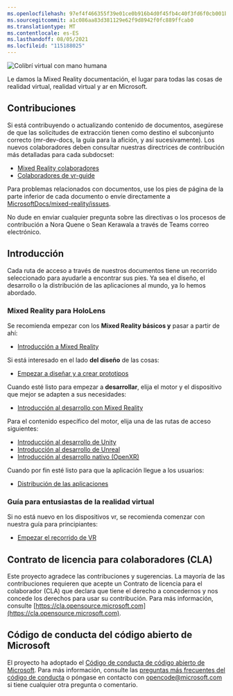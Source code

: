 ```yaml
---
ms.openlocfilehash: 97ef4f466355f39e01ce0b916b4d0f45fb4c40f3fd6f0cb001b1bcccb35740eb
ms.sourcegitcommit: a1c086aa83d381129e62f9d8942f0fc889ffcab0
ms.translationtype: MT
ms.contentlocale: es-ES
ms.lasthandoff: 08/05/2021
ms.locfileid: "115188025"
---
```

![Colibrí virtual con mano humana](mixed-reality-docs/mr-dev-docs/discover/images/01_MixedReality.png)

Le damos la Mixed Reality documentación, el lugar para todas las cosas de realidad virtual, realidad virtual y ar en Microsoft.

## <a name="contributing"></a>Contribuciones

Si está contribuyendo o actualizando contenido de documentos, asegúrese de que las solicitudes de extracción tienen como destino el subconjunto correcto (mr-dev-docs, la guía para la afición, y así sucesivamente). Los nuevos colaboradores deben consultar nuestras directrices de contribución más detalladas para cada subdocset:

* [Mixed Reality colaboradores](mixed-reality-docs/mr-dev-docs/CONTRIBUTING.md)
* [Colaboradores de vr-guide](enthusiast-guide/CONTRIBUTING.md)

Para problemas relacionados con documentos, use los pies de página de la parte inferior de cada documento o envíe directamente a [MicrosoftDocs/mixed-reality/issues](https://github.com/MicrosoftDocs/mixed-reality/issues).

No dude en enviar cualquier pregunta sobre las directivas o los procesos de contribución a Nora Quene o Sean Kerawala a través de Teams correo electrónico. 

## <a name="getting-started"></a>Introducción 

Cada ruta de acceso a través de nuestros documentos tiene un recorrido seleccionado para ayudarle a encontrar sus pies. Ya sea el diseño, el desarrollo o la distribución de las aplicaciones al mundo, ya lo hemos abordado. 

### <a name="mixed-reality-for-hololens"></a>Mixed Reality para HoloLens

Se recomienda empezar con los **Mixed Reality básicos y** pasar a partir de ahí:

* [Introducción a Mixed Reality](mixed-reality-docs/mr-dev-docs/discover/get-started-with-mr.md)

Si está interesado en el lado **del diseño** de las cosas:

* [Empezar a diseñar y a crear prototipos](mixed-reality-docs/mr-dev-docs/design/design.md)

Cuando esté listo para empezar a **desarrollar**, elija el motor y el dispositivo que mejor se adapten a sus necesidades:

* [Introducción al desarrollo con Mixed Reality](mixed-reality-docs/mr-dev-docs/develop/development.md)

Para el contenido específico del motor, elija una de las rutas de acceso siguientes:

* [Introducción al desarrollo de Unity](mixed-reality-docs/mr-dev-docs/develop/unity/unity-development-overview.md)
* [Introducción al desarrollo de Unreal](mixed-reality-docs/mr-dev-docs/develop/unreal/unreal-development-overview.md)
* [Introducción al desarrollo nativo (OpenXR)](mixed-reality-docs/mr-dev-docs/develop/native/directx-development-overview.md)

Cuando por fin esté listo para que la aplicación llegue a los usuarios:

* [Distribución de las aplicaciones](mixed-reality-docs/mr-dev-docs/distribute/distribute-overview.md)

### <a name="vr-enthusiast-guide"></a>Guía para entusiastas de la realidad virtual

Si no está nuevo en los dispositivos vr, se recomienda comenzar con nuestra guía para principiantes:

* [Empezar el recorrido de VR](enthusiast-guide/vr-journey.md)

## <a name="contributor-license-agreement-cla"></a>Contrato de licencia para colaboradores (CLA)

Este proyecto agradece las contribuciones y sugerencias. La mayoría de las contribuciones requieren que acepte un Contrato de licencia para el colaborador (CLA) que declara que tiene el derecho a concedernos y nos concede los derechos para usar su contribución. Para más información, consulte [https://cla.opensource.microsoft.com](https://cla.opensource.microsoft.com).

## <a name="microsoft-open-source-code-of-conduct"></a>Código de conducta del código abierto de Microsoft

El proyecto ha adoptado el [Código de conducta de código abierto de Microsoft](https://opensource.microsoft.com/codeofconduct). Para más información, consulte las [preguntas más frecuentes del código de conducta](https://opensource.microsoft.com/codeofconduct/faq/) o póngase en contacto con [opencode@microsoft.com](mailto:opencode@microsoft.com) si tiene cualquier otra pregunta o comentario.
